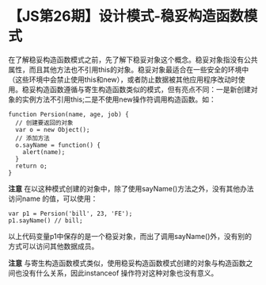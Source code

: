 # 【JS第26期】设计模式-稳妥构造函数模式

在了解稳妥构造函数模式之前，先了解下稳妥对象这个概念。稳妥对象指没有公共属性，而且其他方法也不引用this的对象。稳妥对象最适合在一些安全的环境中（这些环境中会禁止使用this和new），或者防止数据被其他应用程序改动时使用。稳妥构造函数遵循与寄生构造函数类似的模式，但有亮点不同：一是新创建对象的实例方法不引用this;二是不使用new操作符调用构造函数。如：

```
function Persion(name, age, job) {
  // 创建要返回的对象
  var o = new Object();
  // 添加方法
  o.sayName = function() {
    alert(name);
  }
  return o;
}
```
**注意** 在以这种模式创建的对象中，除了使用sayName()方法之外，没有其他办法访问name 的值，可以使用：
```
var p1 = Persion('bill', 23, 'FE');
p1.sayName() // bill;
```
以上代码变量p1中保存的是一个稳妥对象，而出了调用sayName()外，没有别的方式可以访问其他数据成员。

**注意** 与寄生构造函数模式类似，使用稳妥构造函数模式创建的对象与构造函数之间也没有什么关系，因此instanceof 操作符对这种对象也没有意义。